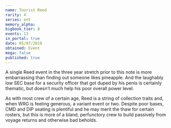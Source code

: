 ```yaml
---
name: Tourist Reed
rarity: 4
series: ent
memory_alpha:
bigbook_tier: 8
events: 13
in_portal: true
date: 05/07/2018
obtained: Event
mega: false
published: true
---
```


A single Reed event in the three year stretch prior to this note is more embarrassing than finding out someone likes pineapple. And the laughably low SEC base for a security officer that got duped by his penis is certainly thematic, but doesn’t much help his poor overall power level.

As with most crew of a certain age, Reed is a string of collection traits and, when WRG is feeling generous, a variant event or two. Despite poor bases, CMD and DIP seating is plentiful and he may merit the thaw for certain rosters, but this is more of a bland, perfunctory crew to build passively from voyage returns and otherwise bad beholds.
